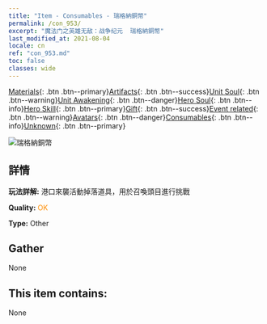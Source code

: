 ```yaml
---
title: "Item - Consumables - 瑞格納銅幣"
permalink: /con_953/
excerpt: "魔法门之英雄无敌：战争纪元  瑞格納銅幣"
last_modified_at: 2021-08-04
locale: cn
ref: "con_953.md"
toc: false
classes: wide
---
```

 [Materials](/ItemsCN/){: .btn .btn--primary}[Artifacts](/ItemsCN/Artifacts/){: .btn .btn--success}[Unit Soul](/ItemsCN/UnitSoul/){: .btn .btn--warning}[Unit Awakening](/ItemsCN/UnitAwakening/){: .btn .btn--danger}[Hero Soul](/ItemsCN/HeroSoul/){: .btn .btn--info}[Hero Skill](/ItemsCN/HeroSkill/){: .btn .btn--primary}[Gift](/ItemsCN/Gift/){: .btn .btn--success}[Event related](/ItemsCN/Events/){: .btn .btn--warning}[Avatars](/ItemsCN/Avatars/){: .btn .btn--danger}[Consumables](/ItemsCN/Consumables/){: .btn .btn--info}[Unknown](/ItemsCN/Unknown/){: .btn .btn--primary}

 ![瑞格納銅幣](/images/t/i_40048.png)

## 詳情
 **玩法詳解:** 港口來襲活動掉落道具，用於召喚頭目進行挑戰

 **Quality:** <span style="color: #FF8C00">OK</span>

 **Type:** Other

## Gather

  None

## This item contains:

  None

